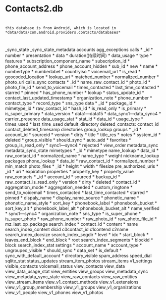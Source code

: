 # Contacts2.db
#
	this database is from Android, which is located in *data/data/com.android.providers.contacts/databases* 
#
_sync_state
_sync_state_metadata
accounts
agg_exceptions
calls
	* _id
	* number
	* presentation
	* data
	* duration(持续时间)
	* data_usage
	* type
	* features
	* subscription_component_name
	* subscription_id
	* phone_account_address
	* phone_account_hidden
	* sub_id
	* new
	* name
	* numbertype
	* numberlabel
	* countryiso
	* voicemail_url
	* is_read
	* geocoded_location
	* lookup_uri
	* matched_number
	* normalized_number
	* photo_uri
calls_sync
contacts
	* _id
	* name_raw_contact_id
	* photo_id
	* photo_file_id
	* send_to_voicemail
	* times_contacted
	* last_time_contacted
	* starred
	* pinned
	* has_phone_number
	* lookup
	* status_update_id
	* contact_last_updated_timestamp
	* organization_note
	* phone_number
	* contact_type
	* record_type
	* sns_type
data
	* _id
	* package_id
	* mimetype_id
	* raw_contact_id
	* hash_id
	* is_read_only
	* is_primary
	* is_super_primary
	* data_version
	* data1—data15
	* data_sync1—data_sync4
	* carrier_presence
data_usage_stat
	* stat_id
	* data_id
	* usage_type
	* times_used
	* last_time_used
default_directory
deleted_contacts:
	contact_id
	contact_deleted_timesamp
directories
group_lookup
groups
	* _id
	* account_id
	* sourceid
	* version
	* dirty
	* title
	* title_res
	* notes
	* system_id
	* deleted
	* group_visible
	* should_sync
	* auto_add
	* favorites
	* group_is_read_only
	* sync1—sync4
	* rejected
	* view_order
metadata_sync
metadata_sync_state
mimetypes
	* _id
	* mimetype
name_lookup
	* data_id
	* raw_contact_id
	* normalized_name
	* name_type
	* weight
nickname_lookup
packages
phone_lookup
	* data_id
	* raw_contact_id
	* normalized_number
	* min_match
photo_files
	* _id
	* height
	* width
	* filesize
pre_authorized_uris
	* _id
	* uri
	* expiration
properties
	* property_key
	* property_value
raw_contacts
	* _id
	* account_id
	* sourced
	* backup_id
	* raw_contact_is_read_only
	* version
	* dirty
	* deleted
	* contact_id
	* aggregation_mode
	* aggregation_needed
	* custom_ringtone
	* send_to_voicemail
	* times_contacted
	* last_time_contacted
	* starred
	* pinned
	* dispaly_name
	* display_name_source
	* phonetic_name
	* phonetic_name_style
	* sort_key
	* phonebook_label
	* phonebook_bucket
	* sort_key_alt
	* phonebook_label_alt
	* phonebook_bucket_alt
	* name_verified
	* sync1—sync4
	* organization_note
	* sns_type
	* is_super_phone
	* is_super_photo
	* raw_phone_number
	* raw_photo_id
	* raw_photo_file_id
	* mz_last_op_package
search_index
	* contact_id
	* content
	* name
search_index_content
	dicid
	c0contact_id
	c1contend
	c2name
search_index_docsize
search_index_segdir
	* level
	* idx
	* start_block
	* leaves_end_block
	* end_block
	* root
search_index_segments
	* blockid
	* block
search_index_stat
settings
	* account_name
	* account_type
	* ungrouped_visible
	* should_sync
	* data_set
	* is_default
	* sync_with_default_account
	* directory_visible
spam_address
speed_dial
sqlite_stat
status_updates
stream_item_photos
stream_items
v1_settings
visible_contacts
voicemail_status
view_contacts
view_data
view_data_usage_stat
view_entities
view_groups
view_metadata_sync
view_metadata_sync_state
view_raw_contacts
view_raw_entities
view_stream_items
view_v1_contact_methods
view_v1_extensions
view_v1_group_membership
view_v1_groups
view_v1_organizations
view_v1_people
view_v1_phones
view_v1_photos
